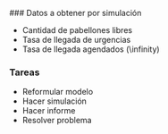 

### Datos a obtener por simulación

- Cantidad de pabellones libres
- Tasa de llegada de urgencias
- Tasa de llegada agendados (\infinity)


### Tareas

- Reformular modelo
- Hacer simulación
- Hacer informe
- Resolver problema

